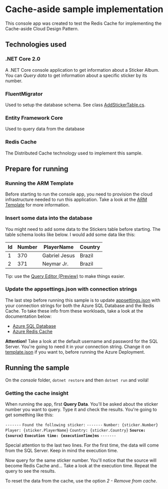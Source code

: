 # Cache-aside sample implementation

This console app was created to test the Redis Cache for implementing the Cache-aside Cloud Design Pattern.

## Technologies used

### .NET Core 2.0

A .NET Core console application to get information about a Sticker Album. You can _Query data_ to get information about a specific sticker by its number.

### FluentMigrator 

Used to setup the database schema. See class [AddStickerTable.cs](src/console/AddStickerTable.cs).

### Entity Framework Core

Used to query data from the database

### Redis Cache

The Distributed Cache technology used to implement this sample.

## Prepare for running

### Running the ARM Template

Before starting to run the console app, you need to provision the cloud infrastructure needed to run this application. Take a look at the [ARM Template](src/armtemplate/Readme.md) for more information.

### Insert some data into the database

You might need to add some data to the Stickers table before starting. The table schema looks like below. I would add some data like this:

|Id|Number|PlayerName|Country|
|--|------|----------|-------|
|1|370|Gabriel Jesus|Brazil|
|2|371|Neymar Jr.|Brazil|

Tip: use the [Query Editor (Preview)](https://azure.microsoft.com/pt-br/blog/t-sql-query-editor-in-browser-azure-portal/) to make things easier.

### Update the appsettings.json with connection strings

The last step before running this sample is to update [appsettings.json](src/console/appsettings.json) with your connection strings for both the Azure SQL Database and the Redis Cache. To take these info from these workloads, take a look at the documentation below:

* [Azure SQL Database](https://docs.microsoft.com/en-us/azure/sql-database/sql-database-connect-query-dotnet-visual-studio#for-adonet)
* [Azure Redis Cache](https://docs.microsoft.com/pt-br/azure/redis-cache/cache-dotnet-how-to-use-azure-redis-cache#retrieve-host-name-ports-and-access-keys-using-the-azure-portal)

**Attention!** Take a look at the default username and password for the SQL Server. You're going to need it in your connection string. Change it on [template.json](src/armtemplate/template.json) if you want to, before running the Azure Deployment.

## Running the sample

On the _console_ folder, `dotnet restore` and then `dotnet run` and voilá!

### Getting the cache insight

When running the app, first **Query Data**. You'll be asked about the sticker number you want to query. Type it and check the results. You're going to get something like this:

`-------`
`Found the following sticker:`
`-------`
`Number: {sticker.Number}`
`Player: {sticker.PlayerName}`
`Country: {sticker.Country}`
**`Source: {source}`**
**`Execution time: {executionTime}ms`**
`-------`

Special attention to the last two lines. For the first time, the data will come from the SQL Server. Keep in mind the execution time.

Now query for the same sticker number. You'll notice that the source will become Redis Cache and... Take a look at the execution time. Repeat the query to see the results.

To reset the data from the cache, use the option _2 - Remove from cache_.